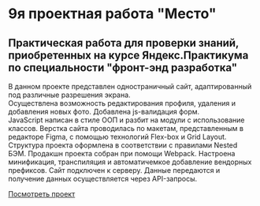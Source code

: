 ﻿# 9я проектная работа "Место"

Практическая работа для проверки знаний, приобретенных на курсе Яндекс.Практикума по специальности "фронт-энд разработка" 
-----

В данном проекте представлен одностраничный сайт, адаптированный под различные разрешения экрана.  
Осуществлена возможность редактирования профиля, удаления и добавления новых фото. Добавлена js-валидация форм.  
JavaScript написан в стиле ООП и разбит на модули с использование классов.
Верстка сайта проводилась по макетам, представленным в редакторе Figma, с помощью технологий Flex-box и Grid Layout.  
Структура проекта оформлена в соответствии с правилами Nested БЭМ.
Продакшн проекта собран при помощи Webpack. Настроена минификация, транспиляция и автоматичемкое добавление вендорных префиксов.
Сайт подключен к серверу. Данные передаются и получение данных осуществляется через API-запросы.

[Посмотреть проект](https://bulmarik.github.io/mesto/index.html)